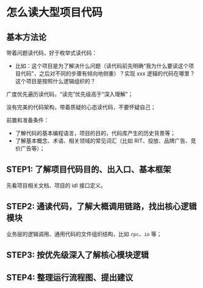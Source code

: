 # 怎么读大型项目代码

## 基本方法论

带着问题读代码，好于枚举式读代码：

- 比如：这个项目是为了解决什么问题（读代码前先明确“我为什么要读这个项目代码”，之后对不同的步骤有倾向地侧重）？实现 xxx 逻辑的代码在哪里？这个项目是按照什么逻辑组织的？

广度优先遍历读代码，“读完”优先级高于“深入理解”；

没有完美的代码架构，带着质疑的心态读代码，不要怀疑自己；

前置和准备条件：

- 了解代码的基本编程语言，项目的目的，代码库产生的历史背景等；
- 了解基本概念、术语、相关领域的常见词汇（比如 RIT、投放、品牌广告、竞价广告等）；

## STEP1: 了解项目代码目的、出入口、基本框架

先看项目相关文档、项目的 idl 接口定义。



## STEP2: 通读代码，了解大概调用链路，找出核心逻辑模块

业务层的逻辑调用、通用代码的文件组织结构，比如 `rpc`、`io` 等；



## STEP3: 按优先级深入了解核心模块逻辑



## STEP4: 整理运行流程图、提出建议

